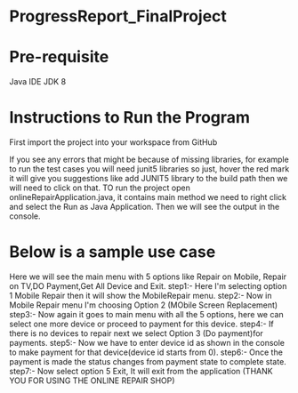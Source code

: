 # ProgressReport_FinalProject

# Pre-requisite
Java IDE
JDK 8

# Instructions to Run the Program

First import the project into your workspace from GitHub

If you see any errors that might be because of missing libraries, for example to run the test cases you will need junit5 libraries
so just, hover the red mark it will give you suggestions  like add JUNIT5 library to the build path then we will
need to click on that.
 TO run the project open onlineRepairApplication.java, it contains main method we need to right click and select the Run as Java Application.
 Then we will see the output in the console.
 
 # Below is a sample use case 
 Here we will see the main menu with 5 options like Repair on Mobile, Repair on TV,DO Payment,Get All Device and Exit. 
step1:-
Here I'm selecting option 1 Mobile Repair then it will show the MobileRepair menu.
step2:-
Now in Mobile Repair menu I'm choosing Option 2 (MObile Screen Replacement)
step3:-
Now again it goes to main menu with all the 5 options, here we can select one more device or proceed to payment for this device.
step4:-
If there is no devices to repair next we select Option 3 (Do payment)for payments. 
step5:-
Now we have to enter device id as shown in the console to make payment for that device(device id starts from 0).
step6:-
Once the payment is made the status changes from payment state to complete state.
step7:-
Now select option 5 Exit, It will exit from the application (THANK YOU FOR USING THE ONLINE REPAIR SHOP)

